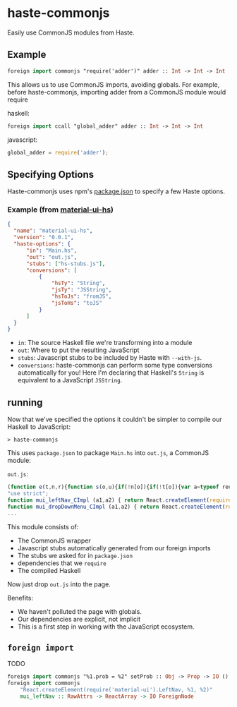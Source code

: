 haste-commonjs
==============

Easily use CommonJS modules from Haste.

Example
-------

```haskell
foreign import commonjs "require('adder')" adder :: Int -> Int -> Int
```

This allows us to use CommonJS imports, avoiding globals. For example, before haste-commonjs, importing adder from a CommonJS module would require

haskell:

```haskell
foreign import ccall "global_adder" adder :: Int -> Int -> Int
```

javascript:

```javascript
global_adder = require('adder');
```

Specifying Options
------------------

Haste-commonjs uses npm's [package.json](https://docs.npmjs.com/files/package.json) to specify a few Haste options.

### Example (from [material-ui-hs](https://github.com/joelburget/material-ui-hs))

```json
{
  "name": "material-ui-hs",
  "version": "0.0.1",
  "haste-options": {
      "in": "Main.hs",
      "out": "out.js",
      "stubs": ["hs-stubs.js"],
      "conversions": [
          {
              "hsTy": "String",
              "jsTy": "JSString",
              "hsToJs": "fromJS",
              "jsToHs": "toJS"
          }
      ]
  }
}
```

* `in`: The source Haskell file we're transforming into a module
* `out`: Where to put the resulting JavaScript
* `stubs`: Javascript stubs to be included by Haste with `--with-js`.
* `conversions`: haste-commonjs can perform some type conversions automatically for you! Here I'm declaring that Haskell's `String` is equivalent to a JavaScript `JSString`.

running
-------

Now that we've specified the options it couldn't be simpler to compile our Haskell to JavaScript:

```shell
> haste-commonjs
```

This uses `package.json` to package `Main.hs` into `out.js`, a CommonJS module:

`out.js`:
```javascript
(function e(t,n,r){function s(o,u){if(!n[o]){if(!t[o]){var a=typeof require=="function"&&require;if(!u&&a)return a(o,!0);if(i)return i(o,!0);var f=new Error("Cannot find module '"+o+"'");throw f.code="MODULE_NOT_FOUND",f}var l=n[o]={exports:{}};t[o][0].call(l.exports,function(e){var n=t[o][1][e];return s(n?n:e)},l,l.exports,e,t,n,r)}return n[o].exports}var i=typeof require=="function"&&require;for(var o=0;o<r.length;o++)s(r[o]);return s})({1:[function(require,module,exports){
"use strict";
function mui_leftNav_CImpl (a1,a2) { return React.createElement(require('material-ui').LeftNav, a1, a2); }
function mui_dropDownMenu_CImpl (a1,a2) { return React.createElement(require('material-ui').DropDownMenu, a1, a2); }
...
```

This module consists of:
* The CommonJS wrapper
* Javascript stubs automatically generated from our foreign imports
* The stubs we asked for in `package.json`
* dependencies that we `require`
* The compiled Haskell

Now just drop `out.js` into the page.

Benefits:
* We haven't polluted the page with globals.
* Our dependencies are explicit, not implicit
* This is a first step in working with the JavaScript ecosystem.

`foreign import`
----------------

TODO

```haskell
foreign import commonjs "%1.prob = %2" setProb :: Obj -> Prop -> IO ()
foreign import commonjs 
    "React.createElement(require('material-ui').LeftNav, %1, %2)"
    mui_leftNav :: RawAttrs -> ReactArray -> IO ForeignNode
```
